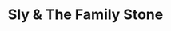 ---
title: "Sly & The Family Stone"
summary: "Formed in San Francisco, CA in November 1966 with members: Sly Stone Freddie Stone Cynthia Robinson Jerry Martini Larry Graham Greg Errico Rosie Stone Inducted into Rock And Roll Hall of Fame in 1993 ."
image: "sly-the-family-stone.jpg"
apple_music_artist_url: "https://music.apple.com/gb/artist/sly-the-family-stone/651583"
---